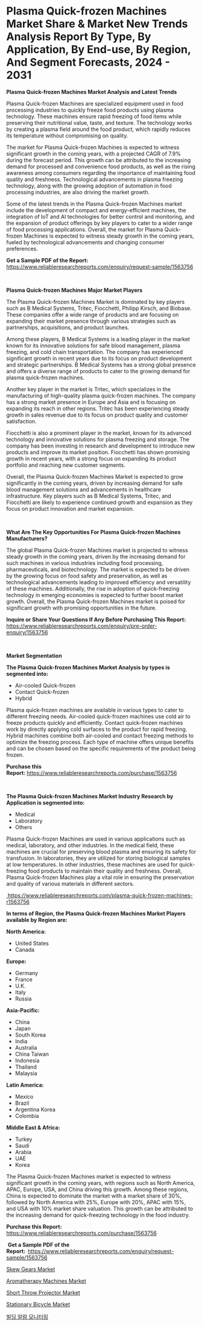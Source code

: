 <p><h1>Plasma Quick-frozen Machines Market Share & Market New Trends Analysis Report By Type, By Application, By End-use, By Region, And Segment Forecasts, 2024 - 2031</h1></p><p><strong>Plasma Quick-frozen Machines Market Analysis and Latest Trends</strong></p>
<p><p>Plasma Quick-frozen Machines are specialized equipment used in food processing industries to quickly freeze food products using plasma technology. These machines ensure rapid freezing of food items while preserving their nutritional value, taste, and texture. The technology works by creating a plasma field around the food product, which rapidly reduces its temperature without compromising on quality.</p><p>The market for Plasma Quick-frozen Machines is expected to witness significant growth in the coming years, with a projected CAGR of 7.9% during the forecast period. This growth can be attributed to the increasing demand for processed and convenience food products, as well as the rising awareness among consumers regarding the importance of maintaining food quality and freshness. Technological advancements in plasma freezing technology, along with the growing adoption of automation in food processing industries, are also driving the market growth.</p><p>Some of the latest trends in the Plasma Quick-frozen Machines market include the development of compact and energy-efficient machines, the integration of IoT and AI technologies for better control and monitoring, and the expansion of product offerings by key players to cater to a wider range of food processing applications. Overall, the market for Plasma Quick-frozen Machines is expected to witness steady growth in the coming years, fueled by technological advancements and changing consumer preferences.</p></p>
<p><strong>Get a Sample PDF of the Report:&nbsp;</strong> <a href="https://www.reliableresearchreports.com/enquiry/request-sample/1563756">https://www.reliableresearchreports.com/enquiry/request-sample/1563756</a></p>
<p>&nbsp;</p>
<p><strong>Plasma Quick-frozen Machines Major Market Players</strong></p>
<p><p>The Plasma Quick-frozen Machines Market is dominated by key players such as B Medical Systems, Tritec, Fiocchetti, Philipp Kirsch, and Biobase. These companies offer a wide range of products and are focusing on expanding their market presence through various strategies such as partnerships, acquisitions, and product launches.</p><p>Among these players, B Medical Systems is a leading player in the market known for its innovative solutions for safe blood management, plasma freezing, and cold chain transportation. The company has experienced significant growth in recent years due to its focus on product development and strategic partnerships. B Medical Systems has a strong global presence and offers a diverse range of products to cater to the growing demand for plasma quick-frozen machines.</p><p>Another key player in the market is Tritec, which specializes in the manufacturing of high-quality plasma quick-frozen machines. The company has a strong market presence in Europe and Asia and is focusing on expanding its reach in other regions. Tritec has been experiencing steady growth in sales revenue due to its focus on product quality and customer satisfaction.</p><p>Fiocchetti is also a prominent player in the market, known for its advanced technology and innovative solutions for plasma freezing and storage. The company has been investing in research and development to introduce new products and improve its market position. Fiocchetti has shown promising growth in recent years, with a strong focus on expanding its product portfolio and reaching new customer segments.</p><p>Overall, the Plasma Quick-frozen Machines Market is expected to grow significantly in the coming years, driven by increasing demand for safe blood management solutions and advancements in healthcare infrastructure. Key players such as B Medical Systems, Tritec, and Fiocchetti are likely to experience continued growth and expansion as they focus on product innovation and market expansion.</p></p>
<p>&nbsp;</p>
<p><strong>What Are The Key Opportunities For Plasma Quick-frozen Machines Manufacturers?</strong></p>
<p><p>The global Plasma Quick-frozen Machines market is projected to witness steady growth in the coming years, driven by the increasing demand for such machines in various industries including food processing, pharmaceuticals, and biotechnology. The market is expected to be driven by the growing focus on food safety and preservation, as well as technological advancements leading to improved efficiency and versatility of these machines. Additionally, the rise in adoption of quick-freezing technology in emerging economies is expected to further boost market growth. Overall, the Plasma Quick-frozen Machines market is poised for significant growth with promising opportunities in the future.</p></p>
<p><strong>Inquire or Share Your Questions If Any Before Purchasing This Report:</strong> <a href="https://www.reliableresearchreports.com/enquiry/pre-order-enquiry/1563756">https://www.reliableresearchreports.com/enquiry/pre-order-enquiry/1563756</a></p>
<p>&nbsp;</p>
<p><strong>Market Segmentation</strong></p>
<p><strong>The Plasma Quick-frozen Machines Market Analysis by types is segmented into:</strong></p>
<p><ul><li>Air-cooled Quick-frozen</li><li>Contact Quick-frozen</li><li>Hybrid</li></ul></p>
<p><p>Plasma quick-frozen machines are available in various types to cater to different freezing needs. Air-cooled quick-frozen machines use cold air to freeze products quickly and efficiently. Contact quick-frozen machines work by directly applying cold surfaces to the product for rapid freezing. Hybrid machines combine both air-cooled and contact freezing methods to optimize the freezing process. Each type of machine offers unique benefits and can be chosen based on the specific requirements of the product being frozen.</p></p>
<p><strong>Purchase this Report:&nbsp;</strong><a href="https://www.reliableresearchreports.com/purchase/1563756">https://www.reliableresearchreports.com/purchase/1563756</a></p>
<p>&nbsp;</p>
<p><strong>The Plasma Quick-frozen Machines Market Industry Research by Application is segmented into:</strong></p>
<p><ul><li>Medical</li><li>Laboratory</li><li>Others</li></ul></p>
<p><p>Plasma Quick-frozen Machines are used in various applications such as medical, laboratory, and other industries. In the medical field, these machines are crucial for preserving blood plasma and ensuring its safety for transfusion. In laboratories, they are utilized for storing biological samples at low temperatures. In other industries, these machines are used for quick-freezing food products to maintain their quality and freshness. Overall, Plasma Quick-frozen Machines play a vital role in ensuring the preservation and quality of various materials in different sectors.</p></p>
<p><a href="https://www.reliableresearchreports.com/plasma-quick-frozen-machines-r1563756">&nbsp;https://www.reliableresearchreports.com/plasma-quick-frozen-machines-r1563756</a></p>
<p><strong>In terms of Region, the Plasma Quick-frozen Machines Market Players available by Region are:</strong></p>
<p>
    <p> <strong> North America: </strong>
        <ul>
            <li>United States</li>
            <li>Canada</li>
        </ul>
        </p> 
    <p> <strong> Europe: </strong>
        <ul>
            <li>Germany</li>
            <li>France</li>
            <li>U.K.</li>
            <li>Italy</li>
            <li>Russia</li>
        </ul>
        </p> 
    <p> <strong> Asia-Pacific: </strong>
        <ul>
            <li>China</li>
            <li>Japan</li>
            <li>South Korea</li>
            <li>India</li>
            <li>Australia</li>
            <li>China Taiwan</li>
            <li>Indonesia</li>
            <li>Thailand</li>
            <li>Malaysia</li>
        </ul>
        </p> 
    <p> <strong> Latin America: </strong>
        <ul>
            <li>Mexico</li>
            <li>Brazil</li>
            <li>Argentina Korea</li>
            <li>Colombia</li>
        </ul>
        </p> 
    <p> <strong> Middle East & Africa: </strong>
        <ul>
            <li>Turkey</li>
            <li>Saudi</li>
            <li>Arabia</li>
            <li>UAE</li>
            <li>Korea</li>
        </ul>
    </p>
    </p>
<p><p>The Plasma Quick-frozen Machines market is expected to witness significant growth in the coming years, with regions such as North America, APAC, Europe, USA, and China driving this growth. Among these regions, China is expected to dominate the market with a market share of 30%, followed by North America with 25%, Europe with 20%, APAC with 15%, and USA with 10% market share valuation. This growth can be attributed to the increasing demand for quick-freezing technology in the food industry.</p></p>
<p><strong>Purchase this Report: </strong><a href="https://www.reliableresearchreports.com/purchase/1563756">https://www.reliableresearchreports.com/purchase/1563756</a></p>
<p>&nbsp;<strong>Get a Sample PDF of the Report:&nbsp;&nbsp;</strong><a href="https://www.reliableresearchreports.com/enquiry/request-sample/1563756">https://www.reliableresearchreports.com/enquiry/request-sample/1563756</a></p>
<p><strong></strong></p>
<p><p><a href="https://github.com/qrkceaah30/Market-Research-Report-List-1/blob/main/skew-gears-market.md">Skew Gears Market</a></p><p><a href="https://github.com/yadanielu/Market-Research-Report-List-1/blob/main/aromatherapy-machines-market.md">Aromatherapy Machines Market</a></p><p><a href="https://medium.com/@hskdk2672/evaluating-global-short-throw-projector-market-trends-and-growth-opportunities-by-region-type-d7b16393378d">Short Throw Projector Market</a></p><p><a href="https://medium.com/@adamramos708/comprehensive-analysis-of-the-global-stationary-bicycle-market-growth-trends-market-forecasts-df94ad85edbb">Stationary Bicycle Market</a></p><p><a href="https://github.com/sarassiksa/Market-Research-Report-List-2/blob/main/783535969244.md">빌딩 알람 모니터링</a></p></p>